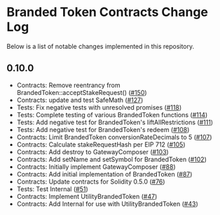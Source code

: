 # Branded Token Contracts Change Log

Below is a list of notable changes implemented in this repository.

## 0.10.0
<!-- [**0.10.0, (<release date: DD MM YYYY>)**](https://github.com/OpenSTFoundation/brandedtoken-contracts/releases/tag/0.10.0) -->

* Contracts: Remove reentrancy from BrandedToken::acceptStakeRequest() ([#150](https://github.com/OpenSTFoundation/brandedtoken-contracts/pull/150))
* Contracts: update and test SafeMath ([#127](https://github.com/OpenSTFoundation/brandedtoken-contracts/pull/127))
* Tests: Fix negative tests with unresolved promises ([#118](https://github.com/OpenSTFoundation/brandedtoken-contracts/pull/118))
* Tests: Complete testing of various BrandedToken functions ([#114](https://github.com/OpenSTFoundation/brandedtoken-contracts/pull/114))
* Tests: Add negative test for BrandedToken's liftAllRestrictions ([#111](https://github.com/OpenSTFoundation/brandedtoken-contracts/pull/111))
* Tests: Add negative test for BrandedToken's redeem ([#108](https://github.com/OpenSTFoundation/brandedtoken-contracts/pull/108))
* Contracts: Limit BrandedToken conversionRateDecimals to 5 ([#107](https://github.com/OpenSTFoundation/brandedtoken-contracts/pull/107))
* Contracts: Calculate stakeRequestHash per EIP 712 ([#105](https://github.com/OpenSTFoundation/brandedtoken-contracts/pull/105))
* Contracts: Add destroy to GatewayComposer ([#103](https://github.com/OpenSTFoundation/brandedtoken-contracts/pull/103))
* Contracts: Add setName and setSymbol for BrandedToken ([#102](https://github.com/OpenSTFoundation/brandedtoken-contracts/pull/102))
* Contracts: Initially implement GatewayComposer ([#88](https://github.com/OpenSTFoundation/brandedtoken-contracts/pull/88))
* Contracts: Add initial implementation of BrandedToken ([#87](https://github.com/OpenSTFoundation/brandedtoken-contracts/pull/87))
* Contracts: Update contracts for Solidity 0.5.0 ([#76](https://github.com/OpenSTFoundation/brandedtoken-contracts/pull/76))
* Tests: Test Internal ([#51](https://github.com/OpenSTFoundation/brandedtoken-contracts/pull/51))
* Contracts: Implement UtilityBrandedToken ([#47](https://github.com/OpenSTFoundation/brandedtoken-contracts/pull/47))
* Contracts: Add Internal for use with UtilityBrandedToken ([#43](https://github.com/OpenSTFoundation/brandedtoken-contracts/pull/43))
